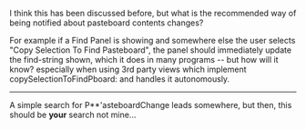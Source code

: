 I think this has been discussed before, but what is the recommended way of being notified about pasteboard contents changes?

For example if a Find Panel is showing and somewhere else the user selects "Copy Selection To Find Pasteboard", the panel should immediately update the find-string shown, which it does in many programs -- but how will it know? especially when using 3rd party views which implement     copySelectionToFindPboard: and handles it autonomously.

----

A simple search for P**'asteboardChange leads somewhere, but then, this should be **your** search not mine...